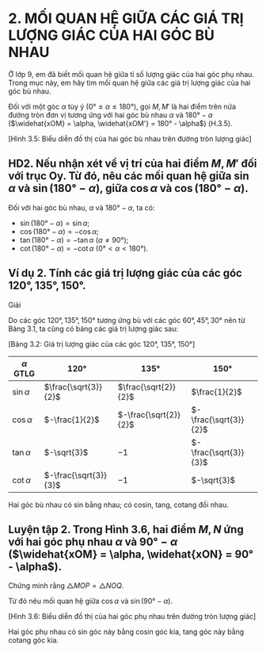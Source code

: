 # 2. MỐI QUAN HỆ GIỮA CÁC GIÁ TRỊ LƯỢNG GIÁC CỦA HAI GÓC BÙ NHAU

Ở lớp 9, em đã biết mối quan hệ giữa tỉ số lượng giác của hai góc phụ nhau. Trong mục này, em hãy tìm mối quan hệ giữa các giá trị lượng giác của hai góc bù nhau.

Đối với một góc $\alpha$ tùy ý ($0° \leq \alpha \leq 180°$), gọi $M, M'$ là hai điểm trên nửa đường tròn đơn vị tương ứng với hai góc bù nhau $\alpha$ và $180° - \alpha$ ($\widehat{xOM} = \alpha, \widehat{xOM'} = 180° - \alpha$) (H.3.5).

[Hình 3.5: Biểu diễn đồ thị của hai góc bù nhau trên đường tròn lượng giác]

## HD2. Nếu nhận xét về vị trí của hai điểm $M, M'$ đối với trục Oy. Từ đó, nêu các mối quan hệ giữa $\sin \alpha$ và $\sin(180° - \alpha)$, giữa $\cos \alpha$ và $\cos(180° - \alpha)$.

Đối với hai góc bù nhau, $\alpha$ và $180° - \alpha$, ta có:

- $\sin(180° - \alpha) = \sin \alpha$;
- $\cos(180° - \alpha) = - \cos \alpha$;
- $\tan(180° - \alpha) = - \tan \alpha$ ($\alpha \neq 90°$);
- $\cot(180° - \alpha) = - \cot \alpha$ ($0° < \alpha < 180°$).

## Ví dụ 2. Tính các giá trị lượng giác của các góc $120°, 135°, 150°$.

Giải

Do các góc $120°, 135°, 150°$ tương ứng bù với các góc $60°, 45°, 30°$ nên từ Bảng 3.1, ta cũng có bảng các giá trị lượng giác sau:

[Bảng 3.2: Giá trị lượng giác của các góc 120°, 135°, 150°]

| $\alpha$ GTLG | $120°$ | $135°$ | $150°$ |
|-------------|--------|--------|--------|
| $\sin \alpha$ | $\frac{\sqrt{3}}{2}$ | $\frac{\sqrt{2}}{2}$ | $\frac{1}{2}$ |
| $\cos \alpha$ | $-\frac{1}{2}$ | $-\frac{\sqrt{2}}{2}$ | $-\frac{\sqrt{3}}{2}$ |
| $\tan \alpha$ | $-\sqrt{3}$ | $-1$ | $-\frac{\sqrt{3}}{3}$ |
| $\cot \alpha$ | $-\frac{\sqrt{3}}{3}$ | $-1$ | $-\sqrt{3}$ |

Hai góc bù nhau có sin bằng nhau; có cosin, tang, cotang đối nhau.

## Luyện tập 2. Trong Hình 3.6, hai điểm $M, N$ ứng với hai góc phụ nhau $\alpha$ và $90° - \alpha$ ($\widehat{xOM} = \alpha, \widehat{xON} = 90° - \alpha$).

Chứng minh rằng $\triangle MOP = \triangle NOQ$.

Từ đó nêu mối quan hệ giữa $\cos \alpha$ và $\sin(90° - \alpha)$.

[Hình 3.6: Biểu diễn đồ thị của hai góc phụ nhau trên đường tròn lượng giác]

Hai góc phụ nhau có sin góc này bằng cosin góc kia, tang góc này bằng cotang góc kia.